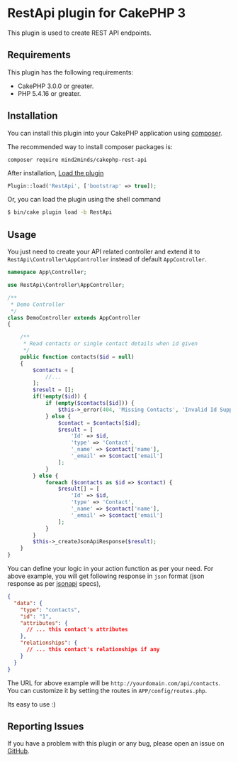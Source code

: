 # RestApi plugin for CakePHP 3

This plugin is used to create REST API endpoints.

## Requirements

This plugin has the following requirements:

- CakePHP 3.0.0 or greater.
- PHP 5.4.16 or greater.

## Installation

You can install this plugin into your CakePHP application using [composer](http://getcomposer.org).

The recommended way to install composer packages is:

```
composer require mind2minds/cakephp-rest-api
```

After installation, [Load the plugin](http://book.cakephp.org/3.0/en/plugins.html#loading-a-plugin)

```php
Plugin::load('RestApi', ['bootstrap' => true]);
```

Or, you can load the plugin using the shell command

```sh
$ bin/cake plugin load -b RestApi
```

## Usage

You just need to create your API related controller and extend it to `RestApi\Controller\AppController` instead of default `AppController`.

```php
namespace App\Controller;

use RestApi\Controller\AppController;

/**
 * Demo Controller
 */
class DemoController extends AppController
{

    /**
     * Read contacts or single contact details when id given
     */
    public function contacts($id = null)
    {
        $contacts = [
            //...
        ];
        $result = [];
        if(!empty($id)) {
            if (empty($contacts[$id])) {
                $this->_error(404, 'Missing Contacts', 'Invalid Id Supplied');
            } else {
                $contact = $contacts[$id];
                $result = [
                    'Id' => $id,
                    'type' => 'Contact',
                    '_name' => $contact['name'],
                    '_email' => $contact['email']
                ];
            }
        } else {
            foreach ($contacts as $id => $contact) {
                $result[] = [
                    'Id' => $id,
                    'type' => 'Contact',
                    '_name' => $contact['name'],
                    '_email' => $contact['email']
                ];
            }
        }
        $this->_createJsonApiResponse($result);
    }
}
```

You can define your logic in your action function as per your need. For above example, you will get following response in `json` format (json response as per [jsonapi](http://jsonapi.org/) specs),

```json
{
  "data": {
    "type": "contacts",
    "id": "1",
    "attributes": {
      // ... this contact's attributes
    },
    "relationships": {
      // ... this contact's relationships if any
    }
  }
}
```

The URL for above example will be `http://yourdomain.com/api/contacts`. You can customize it by setting the routes in `APP/config/routes.php`.

Its easy to use :)

## Reporting Issues

If you have a problem with this plugin or any bug, please open an issue on [GitHub](https://github.com/mind2minds/cakephp-rest-api/issues).
